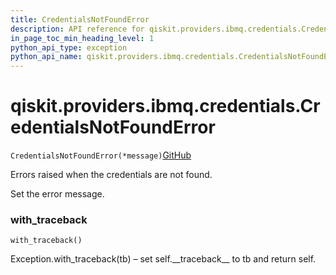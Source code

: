 ```yaml
---
title: CredentialsNotFoundError
description: API reference for qiskit.providers.ibmq.credentials.CredentialsNotFoundError
in_page_toc_min_heading_level: 1
python_api_type: exception
python_api_name: qiskit.providers.ibmq.credentials.CredentialsNotFoundError
---
```


# qiskit.providers.ibmq.credentials.CredentialsNotFoundError

<span id="qiskit.providers.ibmq.credentials.CredentialsNotFoundError" />

`CredentialsNotFoundError(*message)`[GitHub](https://github.com/qiskit/qiskit-ibmq-provider/tree/stable/0.13/qiskit/providers/ibmq/credentials/exceptions.py "view source code")

Errors raised when the credentials are not found.

Set the error message.

### with\_traceback

<span id="qiskit.providers.ibmq.credentials.CredentialsNotFoundError.with_traceback" />

`with_traceback()`

Exception.with\_traceback(tb) – set self.\_\_traceback\_\_ to tb and return self.

